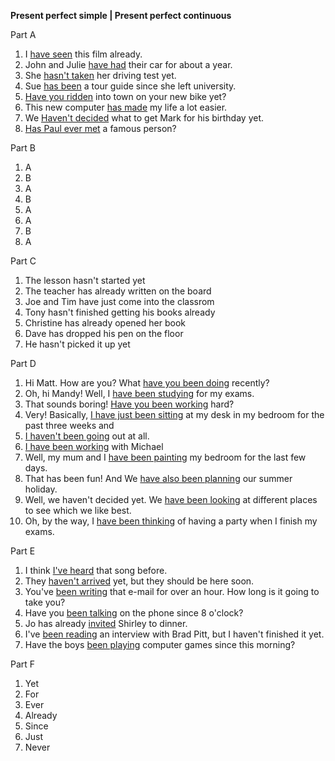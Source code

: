 **Present perfect simple | Present perfect continuous**

Part A
1. I <u>have seen</u> this film already.
2. John and Julie <u>have had</u> their car for about a year.
3. She <u>hasn't taken</u> her driving test yet.
4. Sue <u>has been</u> a tour guide since she left university.
5. <u>Have you ridden</u> into town on your new bike yet?
6. This new computer <u>has made</u> my life a lot easier.
7. We <u>Haven't decided</u> what to get Mark for his birthday yet.
8. <u>Has Paul ever met</u> a famous person?

Part B
1. A
2. B
3. A
4. B
5. A
6. A
7. B
8. A

Part C
1. The lesson hasn't started yet
2. The teacher has already written on the board
3. Joe and Tim have just come into the classrom
4. Tony hasn't finished getting his books already
5. Christine has already opened her book
6. Dave has dropped his pen on the floor
7. He hasn't picked it up yet

Part D
1. Hi Matt. How are you? What <u>have you been doing</u> recently?
2. Oh, hi Mandy! Well, I <u>have been studying</u> for my exams.
3. That sounds boring! <u>Have you been working</u> hard?
4. Very! Basically, <u>I have just been sitting</u> at my desk in my bedroom for the past three weeks and
5. <u>I haven't been going</u> out at all.
6. <u>I have been working</u> with Michael
7. Well, my mum and I <u>have been painting</u> my bedroom for the last few days.
8. That has been fun! And We <u>have also been planning</u> our summer holiday.
9. Well, we haven't decided yet. We <u>have been looking</u> at different places to see which we like best.
10. Oh, by the way, I <u>have been thinking</u> of having a party when I finish my exams.

Part E
1. I think <u>I've heard</u> that song before.
2. They <u>haven't arrived</u> yet, but they should be here soon.
3. You've <u>been writing</u> that e-mail for over an hour. How long is it going to take you?
4. Have you <u>been talking</u> on the phone since 8 o'clock?
5. Jo has already <u>invited</u> Shirley to dinner.
6. I've <u>been reading</u> an interview with Brad Pitt, but I haven't finished it yet.
7. Have the boys <u>been playing</u> computer games since this morning?

Part F
1. Yet
2. For
3. Ever
4. Already
5. Since
6. Just
7. Never